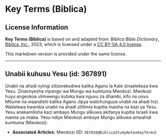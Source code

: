 # Key Terms (Biblica)

## License Information

**Key Terms (Biblica)** is based on and adapted from: _Biblica Bible Dictionary_, [Biblica, Inc.](https://www.biblica.com/), 2023, which is licensed under a [CC BY-SA 4.0 license](https://creativecommons.org/licenses/by-sa/4.0/legalcode.en).

This markdown version is provided under the same license.



--------------------------------

## Unabii kuhusu Yesu (id: 367891)

Unabii na ahadi nyingi zilizorekodiwa katika Agano la Kale zinaelekeza kwa Yesu. Zinaonyesha mpango wa Mungu wa kumtuma Mwokozi. Mwokozi huyu angeokoa ulimwengu kutoka kwa nguvu za dhambi, kifo na uovu. Mitume na waandishi katika Agano Jipya walichunguza unabii na ahadi hizi. Walielewa kwamba unabii na ahadi zilitimia kupitia maisha na kazi ya Yesu. Yesu anakamilisha kazi ambayo Mungu alikuwa akifanya kupitia Israeli kwa mamia ya miaka. Yesu ndiye Mwokozi ambaye Mungu alikuwa ameahidi kumtuma (Mwokozi).

* **Associated Articles:** Mwokozi (ID: `367810@BiblicaStudyNotesKeyTerms`)

